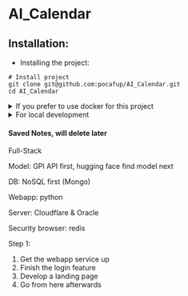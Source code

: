 # AI_Calendar
## Installation:

- Installing the project:
```terminal
# Install project
git clone git@github.com:pocafup/AI_Calendar.git
cd AI_Calendar
```

<details>
  <summary> If you prefer to use docker for this project</summary>

  ```terminal
  docker compose build

  # Running project
  docker compose up -d
  ```

</details>

<details>
  <summary>For local development</summary>
  ```terminal
  poetry install --no-interaction --no-root no-ansi
  poetry run pytnon client/src/app.py
  ```
</details>


#### Saved Notes, will delete later
Full-Stack

Model: GPI API first, hugging face find model next

DB: NoSQL first (Mongo)

Webapp: python

Server: Cloudflare & Oracle

Security browser: redis

Step 1:
1. Get the webapp service up
2. Finish the login feature
3. Develop a landing page
4. Go from here afterwards
